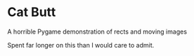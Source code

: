 # Cat Butt
 A horrible Pygame demonstration of rects and moving images


Spent far longer on this than I would care to admit.
